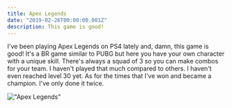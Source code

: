 ```yaml
---
title: Apex Legends
date: "2019-02-26T00:00:00.001Z"
description: This game is good!
---
```


I've been playing Apex Legends on PS4 lately and, damn, this game is good! It's a BR game similar to PUBG but here you have your own character with a unique skill. There's always a squad of 3 so you can make combos for your team. I haven't played that much compared to others. I haven't even reached level 30 yet. As for the times that I've won and became a champion. I've only done it twice.

!["Apex Legends"](https://image.gameapps.hk/images/201902/07/ffa.jpg)